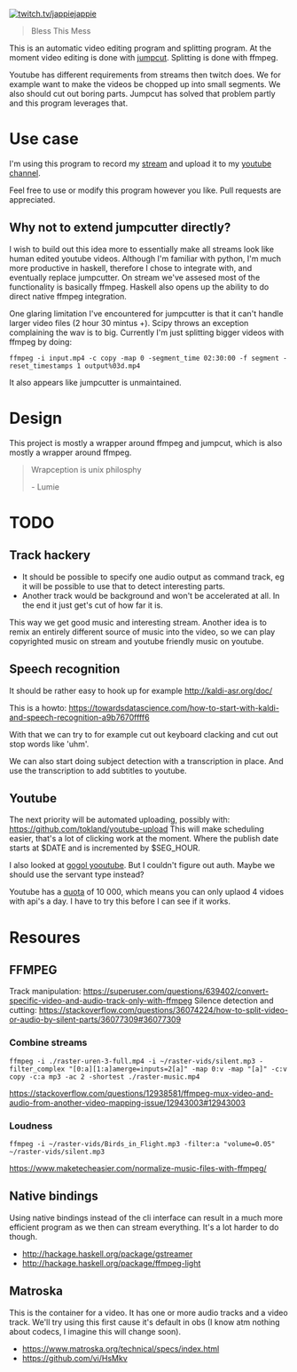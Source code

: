 [![twitch.tv/jappiejappie](https://img.shields.io/badge/twitch.tv-jappiejappie-purple?logo=twitch&style=for-the-badge)](https://www.twitch.tv/jappiejappie)

> Bless This Mess

This is an automatic video editing program and splitting
program.
At the moment video editing is done with [jumpcut](https://github.com/carykh/jumpcutter).
Splitting is done with ffmpeg.

Youtube has different requirements from streams then twitch does.
We for example want to make the videos be chopped up into
small segments.
We also should cut out boring parts.
Jumpcut has solved that problem partly and this program
leverages that.

# Use case
I'm using this program to record my [stream](https://www.twitch.tv/jappiejappie)
and upload it to my
[youtube channel](https://www.youtube.com/channel/UCQxmXSQEYyCeBC6urMWRPVw).

Feel free to use or modify this program however you like.
Pull requests are appreciated.

## Why not to extend jumpcutter directly?
I wish to build out this idea more to essentially
make all streams look like human edited youtube videos.
Although I'm familiar with python,
I'm much more productive in haskell,
therefore I chose to integrate with,
and eventually replace jumpcutter.
On stream we've assesed most of the functionality is basically
ffmpeg.
Haskell also opens up the ability to do direct native ffmpeg
integration.

One glaring limitation I've  encountered for jumpcutter is that
it can't handle larger video files (2 hour 30 mintus +).
Scipy throws an exception complaining the wav is to big.
Currently I'm just splitting bigger videos with ffmpeg by doing:

```shell
ffmpeg -i input.mp4 -c copy -map 0 -segment_time 02:30:00 -f segment -reset_timestamps 1 output%03d.mp4
```

It also appears like jumpcutter is unmaintained.

# Design
This project is mostly a wrapper around ffmpeg and jumpcut,
which is also mostly a wrapper around ffmpeg.

> Wrapception is unix philosphy
>
> \- Lumie

# TODO

## Track hackery

+ It should be possible to specify one audio output as command track,
  eg it will be possible to use that to detect interesting parts.
+ Another track would be background and won't be accelerated at all.
  In the end it just get's cut of how far it is.

This way we get good music and interesting stream.
Another idea is to remix an entirely different source of music
into the video, so we can play copyrighted music on stream
and youtube friendly music on youtube.


## Speech recognition
It should be rather easy to hook up for example http://kaldi-asr.org/doc/

This is a howto: https://towardsdatascience.com/how-to-start-with-kaldi-and-speech-recognition-a9b7670ffff6

With that we can try to for example cut out keyboard clacking
and cut out stop words like 'uhm'.

We can also start doing subject detection with a transcription in place.
And use the transcription to add subtitles to youtube.

## Youtube
The next priority will be automated uploading, possibly with:
https://github.com/tokland/youtube-upload
This will make scheduling easier,
that's a lot of clicking work at the moment.
Where the publish date starts at $DATE and is incremented by $SEG_HOUR.

I also looked at
[gogol yooutube](http://hackage.haskell.org/package/gogol-youtube).
But I couldn't figure out auth.
Maybe we should use the servant type instead?

Youtube has a [quota](https://developers.google.com/youtube/v3/getting-started#quota)
of 10 000,
which means you can only uplaod 4 vidoes with api's a day.
I have to try this before I can see if it works.

# Resoures
## FFMPEG
Track manipulation: https://superuser.com/questions/639402/convert-specific-video-and-audio-track-only-with-ffmpeg
Silence detection and cutting: https://stackoverflow.com/questions/36074224/how-to-split-video-or-audio-by-silent-parts/36077309#36077309


### Combine streams
```shell
ffmpeg -i ./raster-uren-3-full.mp4 -i ~/raster-vids/silent.mp3 -filter_complex "[0:a][1:a]amerge=inputs=2[a]" -map 0:v -map "[a]" -c:v copy -c:a mp3 -ac 2 -shortest ./raster-music.mp4
```

https://stackoverflow.com/questions/12938581/ffmpeg-mux-video-and-audio-from-another-video-mapping-issue/12943003#12943003

### Loudness
```shell
ffmpeg -i ~/raster-vids/Birds_in_Flight.mp3 -filter:a "volume=0.05" ~/raster-vids/silent.mp3
```
https://www.maketecheasier.com/normalize-music-files-with-ffmpeg/
## Native bindings
Using native bindings instead of the cli interface can result
in a much more efficient program as we then can stream everything.
It's a lot harder to do though.

+ http://hackage.haskell.org/package/gstreamer
+ http://hackage.haskell.org/package/ffmpeg-light

## Matroska
This is the container for a video. It has one or more audio tracks and a
video track.
We'll try using this first cause it's default in obs
(I know atm nothing about codecs, I imagine this will change soon).

+ https://www.matroska.org/technical/specs/index.html
+ https://github.com/vi/HsMkv


